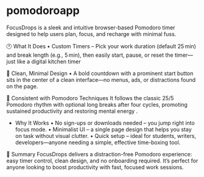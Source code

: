 # pomodoroapp
FocusDrops is a sleek and intuitive browser-based Pomodoro timer designed to help users plan, focus, and recharge with minimal fuss.

🕐 What It Does
  • Custom Timers – Pick your work duration (default 25 min) and break length (e.g., 5 min), then easily start, pause, or reset the timer—just like a digital kitchen timer

🎨 Clean, Minimal Design
    • A bold countdown with a prominent start button sits in the center of a clean interface—no menus, ads, or distractions found on the page.

🧠 Consistent with Pomodoro Techniques
It follows the classic 25/5 Pomodoro rhythm with optional long breaks after four cycles, promoting sustained productivity and restoring mental energy .

- Why It Works
   •  No sign-ups or downloads needed – you jump right into focus mode.
   •  Minimalist UI – a single page design that helps you stay on task without visual clutter.
   •  Quick setup – ideal for students, writers, developers—anyone needing a simple, effective time-boxing tool.

🚀 Summary
FocusDrops delivers a distraction-free Pomodoro experience: easy timer control, clean design, and no onboarding required. It’s perfect for anyone looking to boost productivity with fast, focused work sessions.
